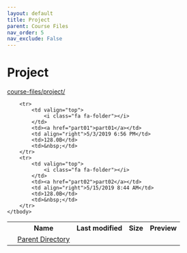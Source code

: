 ```yaml
---
layout: default
title: Project
parent: Course Files
nav_order: 5
nav_exclude: False
---
```


# Project

[course-files/project/](.)

<table class="tbl-files">
    <tbody>
        <tr>
            <th valign="top"></th>
            <th>Name</th>
            <th>Last modified</th>
            <th>Size</th>
            <th>Preview</th>
        </tr>
        <tr>
            <td valign="top">
                <i class="fa fa-folder-open"></i>
            </td>
            <td><a href="../">Parent Directory</a></td>
            <td>&nbsp;</td>
            <td>&nbsp;</td>
            <td>&nbsp;</td>
        </tr>

        <tr>
            <td valign="top">
                <i class="fa fa-folder"></i>
            </td>
            <td><a href="part01">part01</a></td>
            <td align="right">5/3/2019 6:56 PM</td>
            <td>128.0B</td>
            <td>&nbsp;</td>
        </tr>
        <tr>
            <td valign="top">
                <i class="fa fa-folder"></i>
            </td>
            <td><a href="part02">part02</a></td>
            <td align="right">5/15/2019 8:44 AM</td>
            <td>128.0B</td>
            <td>&nbsp;</td>
        </tr>
    </tbody>
</table>

